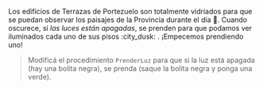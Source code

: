 <gs-attire attire-url="https://raw.githubusercontent.com/MumukiProject/mumuki-guia-gobstones-terrazas-de-portezuelo-secundaria/master/assets/attires/config_1573236535263.json"></gs-attire>

Los edificios de Terrazas de Portezuelo son totalmente vidriados para que se puedan observar los paisajes de la Provincia durante el día :sunrise_over_mountains:. Cuando oscurece, si _las luces están apagadas_, se prenden para que podamos ver iluminados cada uno de sus pisos :city_dusk: . ¡Empecemos prendiendo uno!

> Modificá el procedimiento `PrenderLuz` para que si la luz está apagada (hay una bolita negra), se prenda (saque la bolita negra y ponga una verde). 
